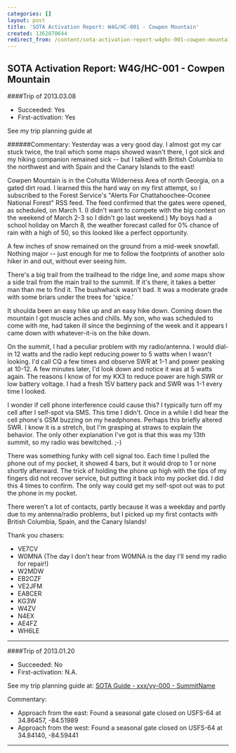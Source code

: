 ```yaml
---
categories: []
layout: post
title: 'SOTA Activation Report: W4G/HC-001 - Cowpen Mountain'
created: 1362870644
redirect_from: /content/sota-activation-report-w4ghc-001-cowpen-mountain
---
```


SOTA Activation Report: W4G/HC-001 - Cowpen Mountain
----------------------------------------------
####Trip of 2013.03.08
* Succeeded: Yes
* First-activation: Yes

See my trip planning guide at

######Commentary:
Yesterday was a very good day.  I almost got my car stuck twice, the trail which some maps showed wasn't there, I got sick and my hiking companion remained sick -- but I talked with British Columbia to the northwest and with Spain and the Canary Islands to the east!

Cowpen Mountain is in the Cohutta Wilderness Area of north Georgia, on a gated dirt road.  I learned this the hard way on my first attempt, so I subscribed to the Forest Service's "Alerts For Chattahoochee-Oconee National Forest" RSS feed.  The feed confirmed that the gates were opened, as scheduled, on March 1.  (I didn't want to compete with the big contest on the weekend of March 2-3 so I didn't go last weekend.)  My boys had a school holiday on March 8, the weather forecast called for 0% chance of rain with a high of 50, so this looked like a perfect opportunity.

A few inches of snow remained on the ground from a mid-week snowfall.  Nothing major -- just enough for me to follow the footprints of another solo hiker in and out, without ever seeing him.

There's a big trail from the trailhead to the ridge line, and *some* maps show a side trail from the main trail to the summit.  If it's there, it takes a better man than me to find it.  The bushwhack wasn't bad.  It was a moderate grade with some briars under the trees for 'spice.'

It shoulda been an easy hike up and an easy hike down.  Coming down the mountain I got muscle aches and chills.  My son, who was scheduled to come with me, had taken ill since the beginning of the week and it appears I came down with whatever-it-is on the hike down.

On the summit, I had a peculiar problem with my radio/antenna. I would dial-in 12 watts and the radio kept reducing power to 5 watts when I wasn't looking.  I'd call CQ a few times and observe SWR at 1-1 and power peaking at 10-12.  A few minutes later, I'd look down and notice it was at 5 watts again. The reasons I know of for my KX3 to reduce power are high SWR or low battery voltage.  I had a fresh 15V battery pack and SWR was 1-1 every time I looked.  

I wonder if cell phone interference could cause this?  I typically turn off my cell after I self-spot via SMS.  This time I didn't.  Once in a while I did hear the cell phone's GSM buzzing on my headphones.  Perhaps this briefly altered SWR.  I know it is a stretch, but I'm grasping at straws to explain the behavior.  The only other explanation I've got is that this was my 13th summit, so my radio was bewitched.  ;-)

There was something funky with cell signal too.  Each time I pulled the phone out of my pocket, it showed 4 bars, but it would drop to 1 or none shortly afterward.  The trick of holding the phone up high with the tips of my fingers did not recover service, but putting it back into my pocket did.  I did this 4 times to confirm.  The only way could get my self-spot out was to put the phone in my pocket.

There weren't a lot of contacts, partly because it was a weekday and partly due to my antenna/radio problems, but I picked up my first contacts with British Columbia, Spain, and the Canary Islands!

Thank you chasers:

* VE7CV
* W0MNA (The day I don't hear from W0MNA is the day I'll send my radio for repair!)
* W2MDW
* EB2CZF
* VE2JFM
* EA8CER
* KG3W
* W4ZV
* N4EX
* AE4FZ
* WH6LE

- - -
####Trip of 2013.01.20
* Succeeded: No
* First-activation: N.A.


See my trip planning guide at: [SOTA Guide - xxx/yy-000 - SummitName](http://k4kpk.com/content/????)

Commentary:

* Approach from the east: Found a seasonal gate closed on USFS-64 at 34.86457, -84.51989
* Approach from the west: Found a seasonal gate closed on USFS-64 at 34.84140, -84.59441

------
